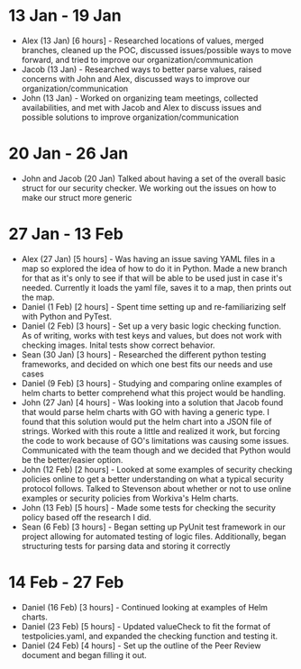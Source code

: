 13 Jan - 19 Jan
===

- Alex (13 Jan) [6 hours] - Researched locations of values, merged branches, cleaned up the POC, discussed issues/possible ways to move forward, and tried to improve our organization/communication
- Jacob (13 Jan) - Researched ways to better parse values, raised concerns with John and Alex, discussed ways to improve our organization/communication
- John (13 Jan) - Worked on organizing team meetings, collected availabilities, and met with Jacob and Alex to discuss issues and possible solutions to improve organization/communication

20 Jan - 26 Jan
===
- John and Jacob (20 Jan) Talked about having a set of the overall basic struct for our security checker. We working out the issues on how to make our struct more generic

27 Jan - 13 Feb
====
- Alex (27 Jan) [5 hours] - Was having an issue saving YAML files in a map so explored the idea of how to do it in Python. Made a new branch for that as it's only to see if that will be able to be used just in case it's needed. Currently it loads the yaml file, saves it to a map, then prints out the map. 
- Daniel (1 Feb) [2 hours] - Spent time setting up and re-familiarizing self with Python and PyTest.
- Daniel (2 Feb) [3 hours] - Set up a very basic logic checking function.  As of writing, works with test keys and values, but does not work with checking images.  Inital tests show correct behavior.
- Sean (30 Jan) [3 hours] - Researched the different python testing frameworks, and decided on which one best fits our needs and use cases
- Daniel (9 Feb) [3 hours] - Studying and comparing online examples of helm charts to better comprehend what this project would be handling.
- John (27 Jan) [4 hours] - Was looking into a solution that Jacob found that would parse helm charts with GO with having a generic type. I found that this solution would put the helm chart into a JSON file of strings. Worked with this route a little and realized it work, but forcing the code to work because of GO's limitations was causing some issues. Communicated with the team though and we decided that Python would be the better/easier option.
- John (12 Feb) [2 hours] - Looked at some examples of security checking policies online to get a better understanding on what a typical security protocol follows. Talked to Stevenson about whether or not to use online examples or security policies from Workiva's Helm charts.
- John (13 Feb) [5 hours] - Made some tests for checking the security policy based off the research I did.
- Sean (6 Feb) [3 hours] - Began setting up PyUnit test framework in our project allowing for automated testing of logic files. Additionally, began structuring tests for parsing data and storing it correctly

14 Feb - 27 Feb
===
- Daniel (16 Feb) [3 hours] - Continued looking at examples of Helm charts.
- Daniel (23 Feb) [5 hours] - Updated valueCheck to fit the format of testpolicies.yaml, and expanded the checking function and testing it.
- Daniel (24 Feb) [4 hours] - Set up the outline of the Peer Review document and began filling it out.